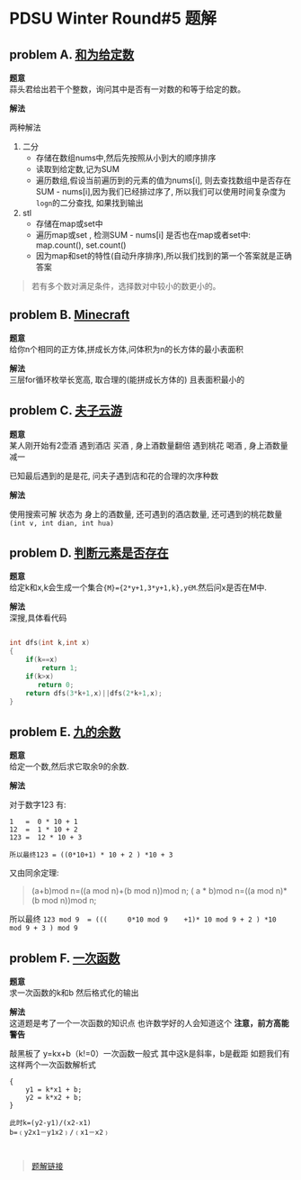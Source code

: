 PDSU Winter Round#5 题解
====

problem A. [和为给定数 ](https://vjudge.net/problem/%E8%AE%A1%E8%92%9C%E5%AE%A2-T1158)
----

**题意**  
蒜头君给出若干个整数，询问其中是否有一对数的和等于给定的数。

**解法**  

两种解法
1. 二分
    - 存储在数组nums中,然后先按照从小到大的顺序排序
    - 读取到给定数,记为SUM
    - 遍历数组,假设当前遍历到的元素的值为nums[i], 则去查找数组中是否存在  SUM - nums[i],因为我们已经排过序了, 所以我们可以使用时间复杂度为`logn`的二分查找, 如果找到输出
2. stl
    - 存储在map或set中
    - 遍历map或set , 检测SUM - nums[i] 是否也在map或者set中:  map.count(),  set.count()
    - 因为map和set的特性(自动升序排序),所以我们找到的第一个答案就是正确答案
> 若有多个数对满足条件，选择数对中较小的数更小的。


problem B. [Minecraft](https://vjudge.net/problem/%E8%AE%A1%E8%92%9C%E5%AE%A2-T1200)
----

**题意**  
给你n个相同的正方体,拼成长方体,问体积为n的长方体的最小表面积

**解法**  
三层for循环枚举长宽高, 取合理的(能拼成长方体的) 且表面积最小的


problem C. [夫子云游](https://vjudge.net/problem/%E8%AE%A1%E8%92%9C%E5%AE%A2-T1284)
----

**题意**  
某人刚开始有2壶酒
遇到酒店 买酒   , 身上酒数量翻倍
遇到桃花 喝酒  , 身上酒数量减一

已知最后遇到的是是花, 问夫子遇到店和花的合理的次序种数

**解法**  

使用搜索可解
状态为 身上的酒数量,  还可遇到的酒店数量, 还可遇到的桃花数量
`(int v, int dian, int hua)`



problem D. [判断元素是否存在](https://vjudge.net/problem/%E8%AE%A1%E8%92%9C%E5%AE%A2-T1184)
----

**题意**  
给定k和x,k会生成一个集合`{M}={2*y+1,3*y+1,k},y∈M`.然后问x是否在M中.

**解法**  
深搜,具体看代码

```c++

int dfs(int k,int x)
{
    if(k==x)
        return 1;
    if(k>x)
       return 0;
    return dfs(3*k+1,x)||dfs(2*k+1,x);
}
```


problem E. [九的余数](https://vjudge.net/problem/%E8%AE%A1%E8%92%9C%E5%AE%A2-T1548)
----

**题意**  
给定一个数,然后求它取余9的余数.

**解法**  

对于数字123
有:  
```
1   =  0 * 10 + 1 
12  =  1 * 10 + 2
123 =  12 * 10 + 3

所以最终123 = ((0*10+1) * 10 + 2 ) *10 + 3
```

又由同余定理:

>(a+b)mod n=((a mod n)+(b mod n))mod n;
>( a * b)mod n=((a mod n)*(b mod n))mod n;




所以最终  `123 mod 9  = (((     0*10 mod 9    +1)* 10 mod 9 + 2 ) *10  mod 9 + 3 ) mod 9`







problem F. [一次函数](https://vjudge.net/problem/%E8%AE%A1%E8%92%9C%E5%AE%A2-T1744)
----

**题意**  
求一次函数的k和b
然后格式化的输出

**解法**  
这道题是考了一个一次函数的知识点
也许数学好的人会知道这个
**注意，前方高能警告**

敲黑板了
y=kx+b（k!=0）一次函数一般式
其中这k是斜率，b是截距
如题我们有这样两个一次函数解析式
```
{
    y1 = k*x1 + b;
    y2 = k*x2 + b;
}

此时k=(y2-y1)/(x2-x1)
b=﹙y2x1－y1x2﹚/﹙x1－x2﹚



```

>[题解链接](https://www.luogu.com.cn/problemnew/solution/P2026)


